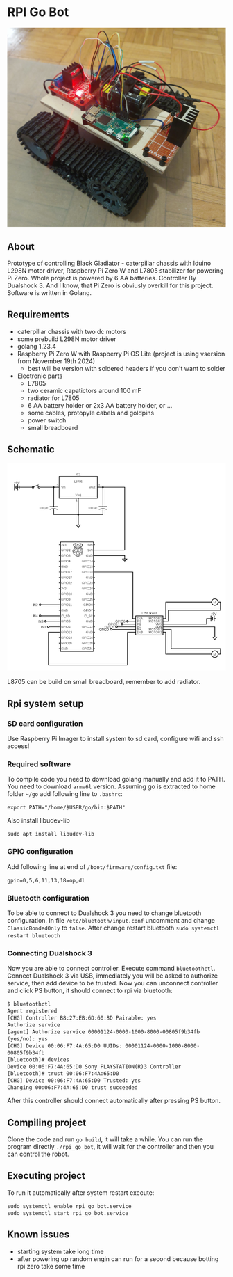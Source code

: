 # RPI Go Bot

![woring project](/assets/working_project.png)

## About

Prototype of controlling Black Gladiator - caterpillar chassis with Iduino L298N motor driver, Raspberry Pi Zero W and L7805 stabilizer for powering Pi Zero. Whole project is powered by 6 AA batteries. Controller By Dualshock 3. And I know, that Pi Zero is obviusly overkill for this project. Software is written in Golang.

## Requirements

* caterpillar chassis with two dc motors
* some prebuild L298N motor driver
* golang 1.23.4
* Raspberry Pi Zero W with Raspberry Pi OS Lite (project is using vsersion from November 19th 2024)
    * best will be version with soldered headers if you don't want to solder
* Electronic parts
    * L7805
    * two ceramic capatictors around 100 mF
    * radiator for L7805
    * 6 AA battery holder or 2x3 AA battery holder, or ...
    * some cables, protopyle cabels and goldpins
    * power switch
    * small breadboard

## Schematic

![schematic](/assets/circuit.png)

L8705 can be build on small breadboard, remember to add radiator.

## Rpi system setup

### SD card configuration

Use Raspberry Pi Imager to install system to sd card, configure wifi and ssh access!

### Required software

To compile code you need to download golang manually and add it to PATH. You need to download `armv6l` version. Assuming go is extracted to home folder `~/go` add following line to `.bashrc`:
```
export PATH="/home/$USER/go/bin:$PATH"
```

Also install libudev-lib
```
sudo apt install libudev-lib
```

### GPIO configuration

Add following line at end of `/boot/firmware/config.txt` file:
```
gpio=0,5,6,11,13,18=op,dl
```

### Bluetooth configuration
To be able to connect to Dualshock 3 you need to change bluetooth configuration.
In file `/etc/bluetooth/input.conf` uncomment and change `ClassicBondedOnly` to `false`. After change restart bluetooth `sudo systemctl restart bluetooth`

### Connecting Dualshock 3
Now you are able to connect controller. Execute command `bluetoothctl`. Connect Dualshock 3 via USB, immediately you will be asked to authorize service, then add device to be trusted.
Now you can unconnect controller and click PS button, it should connect to rpi via bluetooth:
```
$ bluetoothctl 
Agent registered
[CHG] Controller B8:27:EB:6D:60:8D Pairable: yes
Authorize service
[agent] Authorize service 00001124-0000-1000-8000-00805f9b34fb (yes/no): yes
[CHG] Device 00:06:F7:4A:65:D0 UUIDs: 00001124-0000-1000-8000-00805f9b34fb
[bluetooth]# devices
Device 00:06:F7:4A:65:D0 Sony PLAYSTATION(R)3 Controller
[bluetooth]# trust 00:06:F7:4A:65:D0
[CHG] Device 00:06:F7:4A:65:D0 Trusted: yes
Changing 00:06:F7:4A:65:D0 trust succeeded
```

After this controller should connect automatically after pressing PS button.

## Compiling project

Clone the code and run `go build`, it will take a while. You can run the program directly `./rpi_go_bot`, it will wait for the controller and then you can control the robot.

## Executing project

To run it automatically after system restart execute:
```
sudo systemctl enable rpi_go_bot.service
sudo systemctl start rpi_go_bot.service
```

## Known issues

* starting system take long time
* after powering up random engin can run for a second because botting rpi zero take some time
